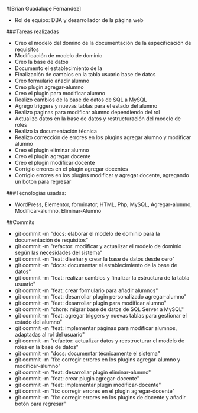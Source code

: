 #[Brian Guadalupe Fernández]
- Rol de equipo: DBA y desarrollador de la página web
  
###Tareas realizadas
- Creo el modelo del domino de la documentación de la especificación de requisitos
- Modificación de modelo de dominio
- Creo la base de datos
- Documento el establecimiento de la
- Finalización de cambios en la tabla usuario base de datos
- Creo formulario añadir alumno
- Creo plugin agregar-alumno 
- Creo el plugin para modificar alumno
- Realizo cambios de la base de datos de SQL a MySQL
- Agrego triggers y nuevas tablas para el estado del alumno
- Realizo paginas para modificar alumno dependiendo del rol
- Actualizo datos en la base de datos y restructuración del modelo de roles
- Realizo la documentación técnica
- Realizo corrección de errores en los plugins agregar alumno y modificar alumno
- Creo el plugin eliminar alumno
- Creo el plugin agregar docente
- Creo el plugin modificar docente
- Corrigio errores en el plugin agregar docentes
- Corrigio errores en los plugins modificar y agregar docente, agregando un boton para regresar
  
###Tecnologias usadas: 
- WordPress, Elementor, forminator, HTML, Php, MySQL, Agregar-alumno, Modificar-alumno, Eliminar-Alumno

##Commits
- git commit -m "docs: elaborar el modelo de dominio para la documentación de requisitos"
- git commit -m "refactor: modificar y actualizar el modelo de dominio según las necesidades del sistema"
- git commit -m "feat: diseñar y crear la base de datos desde cero"
- git commit -m "docs: documentar el establecimiento de la base de datos"
- git commit -m "feat: realizar cambios y finalizar la estructura de la tabla usuario"
- git commit -m "feat: crear formulario para añadir alumnos"
- git commit -m "feat: desarrollar plugin personalizado agregar-alumno"
- git commit -m "feat: desarrollar plugin para modificar alumno"
- git commit -m "chore: migrar base de datos de SQL Server a MySQL"
- git commit -m "feat: agregar triggers y nuevas tablas para gestionar el estado del alumno"
- git commit -m "feat: implementar páginas para modificar alumnos, adaptadas al rol del usuario"
- git commit -m "refactor: actualizar datos y reestructurar el modelo de roles en la base de datos"
- git commit -m "docs: documentar técnicamente el sistema"
- git commit -m "fix: corregir errores en los plugins agregar-alumno y modificar-alumno"
- git commit -m "feat: desarrollar plugin eliminar-alumno"
- git commit -m "feat: crear plugin agregar-docente"
- git commit -m "feat: implementar plugin modificar-docente"
- git commit -m "fix: corregir errores en el plugin agregar-docente"
- git commit -m "fix: corregir errores en los plugins de docente y añadir botón para regresar"
